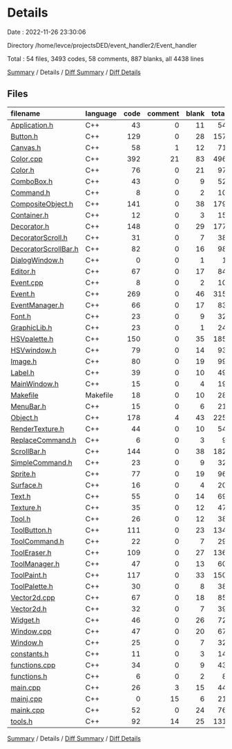 # Details

Date : 2022-11-26 23:30:06

Directory /home/levce/projectsDED/event_handler2/Event_handler

Total : 54 files,  3493 codes, 58 comments, 887 blanks, all 4438 lines

[Summary](results.md) / Details / [Diff Summary](diff.md) / [Diff Details](diff-details.md)

## Files
| filename | language | code | comment | blank | total |
| :--- | :--- | ---: | ---: | ---: | ---: |
| [Application.h](/Application.h) | C++ | 43 | 0 | 11 | 54 |
| [Button.h](/Button.h) | C++ | 129 | 0 | 28 | 157 |
| [Canvas.h](/Canvas.h) | C++ | 58 | 1 | 12 | 71 |
| [Color.cpp](/Color.cpp) | C++ | 392 | 21 | 83 | 496 |
| [Color.h](/Color.h) | C++ | 76 | 0 | 21 | 97 |
| [ComboBox.h](/ComboBox.h) | C++ | 43 | 0 | 9 | 52 |
| [Command.h](/Command.h) | C++ | 8 | 0 | 2 | 10 |
| [CompositeObject.h](/CompositeObject.h) | C++ | 141 | 0 | 38 | 179 |
| [Container.h](/Container.h) | C++ | 12 | 0 | 3 | 15 |
| [Decorator.h](/Decorator.h) | C++ | 148 | 0 | 29 | 177 |
| [DecoratorScroll.h](/DecoratorScroll.h) | C++ | 31 | 0 | 7 | 38 |
| [DecoratorScrollBar.h](/DecoratorScrollBar.h) | C++ | 82 | 0 | 16 | 98 |
| [DialogWindow.h](/DialogWindow.h) | C++ | 0 | 0 | 1 | 1 |
| [Editor.h](/Editor.h) | C++ | 67 | 0 | 17 | 84 |
| [Event.cpp](/Event.cpp) | C++ | 8 | 0 | 2 | 10 |
| [Event.h](/Event.h) | C++ | 269 | 0 | 46 | 315 |
| [EventManager.h](/EventManager.h) | C++ | 66 | 0 | 17 | 83 |
| [Font.h](/Font.h) | C++ | 23 | 0 | 9 | 32 |
| [GraphicLib.h](/GraphicLib.h) | C++ | 23 | 0 | 1 | 24 |
| [HSVpalette.h](/HSVpalette.h) | C++ | 150 | 0 | 35 | 185 |
| [HSVwindow.h](/HSVwindow.h) | C++ | 79 | 0 | 14 | 93 |
| [Image.h](/Image.h) | C++ | 80 | 0 | 19 | 99 |
| [Label.h](/Label.h) | C++ | 39 | 0 | 10 | 49 |
| [MainWindow.h](/MainWindow.h) | C++ | 15 | 0 | 4 | 19 |
| [Makefile](/Makefile) | Makefile | 18 | 0 | 10 | 28 |
| [MenuBar.h](/MenuBar.h) | C++ | 15 | 0 | 6 | 21 |
| [Object.h](/Object.h) | C++ | 178 | 4 | 43 | 225 |
| [RenderTexture.h](/RenderTexture.h) | C++ | 44 | 0 | 10 | 54 |
| [ReplaceCommand.h](/ReplaceCommand.h) | C++ | 6 | 0 | 3 | 9 |
| [ScrollBar.h](/ScrollBar.h) | C++ | 144 | 0 | 38 | 182 |
| [SimpleCommand.h](/SimpleCommand.h) | C++ | 23 | 0 | 9 | 32 |
| [Sprite.h](/Sprite.h) | C++ | 77 | 0 | 19 | 96 |
| [Surface.h](/Surface.h) | C++ | 16 | 0 | 4 | 20 |
| [Text.h](/Text.h) | C++ | 55 | 0 | 14 | 69 |
| [Texture.h](/Texture.h) | C++ | 35 | 0 | 12 | 47 |
| [Tool.h](/Tool.h) | C++ | 26 | 0 | 12 | 38 |
| [ToolButton.h](/ToolButton.h) | C++ | 111 | 0 | 23 | 134 |
| [ToolCommand.h](/ToolCommand.h) | C++ | 22 | 0 | 7 | 29 |
| [ToolEraser.h](/ToolEraser.h) | C++ | 109 | 0 | 27 | 136 |
| [ToolManager.h](/ToolManager.h) | C++ | 47 | 0 | 13 | 60 |
| [ToolPaint.h](/ToolPaint.h) | C++ | 117 | 0 | 33 | 150 |
| [ToolPalette.h](/ToolPalette.h) | C++ | 30 | 0 | 8 | 38 |
| [Vector2d.cpp](/Vector2d.cpp) | C++ | 67 | 0 | 18 | 85 |
| [Vector2d.h](/Vector2d.h) | C++ | 32 | 0 | 7 | 39 |
| [Widget.h](/Widget.h) | C++ | 46 | 0 | 26 | 72 |
| [Window.cpp](/Window.cpp) | C++ | 47 | 0 | 20 | 67 |
| [Window.h](/Window.h) | C++ | 25 | 0 | 7 | 32 |
| [constants.h](/constants.h) | C++ | 11 | 0 | 3 | 14 |
| [functions.cpp](/functions.cpp) | C++ | 34 | 0 | 9 | 43 |
| [functions.h](/functions.h) | C++ | 6 | 0 | 2 | 8 |
| [main.cpp](/main.cpp) | C++ | 26 | 3 | 15 | 44 |
| [mainj.cpp](/mainj.cpp) | C++ | 0 | 15 | 6 | 21 |
| [maink.cpp](/maink.cpp) | C++ | 52 | 0 | 24 | 76 |
| [tools.h](/tools.h) | C++ | 92 | 14 | 25 | 131 |

[Summary](results.md) / Details / [Diff Summary](diff.md) / [Diff Details](diff-details.md)